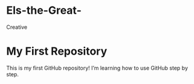 # Els-the-Great-
Creative 
# My First Repository
This is my first GitHub repository! I’m learning how to use GitHub step by step.
